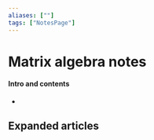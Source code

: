 ```yaml
---
aliases: [""]
tags: ["NotesPage"]
---
```


# Matrix algebra notes

#### Intro and contents
- 



## Expanded articles
